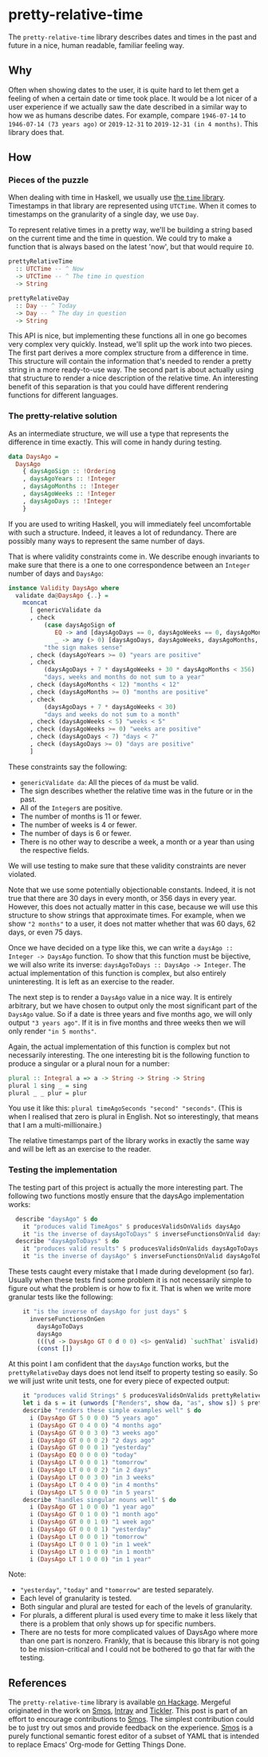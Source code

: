 # pretty-relative-time

The `pretty-relative-time` library describes dates and times in the past and future in a nice, human readable, familiar feeling way.

## Why

Often when showing dates to the user, it is quite hard to let them get a feeling of when a certain date or time took place. It would be a lot nicer of a user experience if we actually saw the date described in a similar way to how we as humans describe dates. For example, compare `1946-07-14` to `1946-07-14 (73 years ago)` or `2019-12-31` to `2019-12-31 (in 4 months)`. This library does that.

## How

### Pieces of the puzzle

When dealing with time in Haskell, we usually use [the `time` library](https://hackage.haskell.org/package/time). Timestamps in that library are represented using `UTCTime`. When it comes to timestamps on the granularity of a single day, we use `Day`.

To represent relative times in a pretty way, we'll be building a string based on the current time and the time in question. We could try to make a function that is always based on the latest 'now', but that would require `IO`.

```haskell
prettyRelativeTime
  :: UTCTime -- ^ Now
  -> UTCTime -- ^ The time in question
  -> String

prettyRelativeDay
  :: Day -- ^ Today
  -> Day -- ^ The day in question
  -> String
```

This API is nice, but implementing these functions all in one go becomes very complex very quickly. Instead, we'll split up the work into two pieces. The first part derives a more complex structure from a difference in time. This structure will contain the information that's needed to render a pretty string in a more ready-to-use way. The second part is about actually using that structure to render a nice description of the relative time. An interesting benefit of this separation is that you could have different rendering functions for different languages.

### The pretty-relative solution

As an intermediate structure, we will use a type that represents the difference in time exactly. This will come in handy during testing.

```haskell
data DaysAgo =
  DaysAgo
    { daysAgoSign :: !Ordering
    , daysAgoYears :: !Integer
    , daysAgoMonths :: !Integer
    , daysAgoWeeks :: !Integer
    , daysAgoDays :: !Integer
    } 
```

If you are used to writing Haskell, you will immediately feel uncomfortable with such a structure. Indeed, it leaves a lot of redundancy. There are possibly many ways to represent the same number of days.

That is where validity constraints come in. We describe enough invariants to make sure that there is a one to one correspondence between an `Integer` number of days and `DaysAgo`:

```haskell
instance Validity DaysAgo where
  validate da@DaysAgo {..} =
    mconcat
      [ genericValidate da
      , check
          (case daysAgoSign of
             EQ -> and [daysAgoDays == 0, daysAgoWeeks == 0, daysAgoMonths == 0, daysAgoYears == 0]
             _ -> any (> 0) [daysAgoDays, daysAgoWeeks, daysAgoMonths, daysAgoYears])
          "the sign makes sense"
      , check (daysAgoYears >= 0) "years are positive"
      , check
          (daysAgoDays + 7 * daysAgoWeeks + 30 * daysAgoMonths < 356)
          "days, weeks and months do not sum to a year"
      , check (daysAgoMonths < 12) "months < 12"
      , check (daysAgoMonths >= 0) "months are positive"
      , check
          (daysAgoDays + 7 * daysAgoWeeks < 30)
          "days and weeks do not sum to a month"
      , check (daysAgoWeeks < 5) "weeks < 5"
      , check (daysAgoWeeks >= 0) "weeks are positive"
      , check (daysAgoDays < 7) "days < 7"
      , check (daysAgoDays >= 0) "days are positive"
      ]
```

These constraints say the following:

- `genericValidate da`: All the pieces of `da` must be valid.
- The sign describes whether the relative time was in the future or in the past.
- All of the `Integer`s are positive.
- The number of months is 11 or fewer.
- The number of weeks is 4 or fewer.
- The number of days is 6 or fewer.
- There is no other way to describe a week, a month or a year than using the respective fields.

We will use testing to make sure that these validity constraints are never violated.

Note that we use some potentially objectionable constants. Indeed, it is not true that there are 30 days in every month, or 356 days in every year. However, this does not actually matter in this case, because we will use this structure to show strings that approximate times. For example, when we show `"2 months"` to a user, it does not matter whether that was 60 days, 62 days, or even 75 days.

Once we have decided on a type like this, we can write a `daysAgo :: Integer -> DaysAgo` function. To show that this function must be bijective, we will also write its inverse: `daysAgoToDays :: DaysAgo -> Integer`. The actual implementation of this function is complex, but also entirely uninteresting. It is left as an exercise to the reader.

The next step is to render a `DaysAgo` value in a nice way. It is entirely arbitrary, but we have chosen to output only the most significant part of the `DaysAgo` value. So if a date is three years and five months ago, we will only output `"3 years ago"`. If it is in five months and three weeks then we will only render `"in 5 months"`.

Again, the actual implementation of this function is complex but not necessarily interesting. The one interesting bit is the following function to produce a singular or a plural noun for a number:

```haskell
plural :: Integral a => a -> String -> String -> String
plural 1 sing _ = sing
plural _ _ plur = plur
```

You use it like this: `plural timeAgoSeconds "second" "seconds"`. (This is when I realised that zero is plural in English. Not so interestingly, that means that I am a multi-millionaire.)

The relative timestamps part of the library works in exactly the same way and will be left as an exercise to the reader.

### Testing the implementation

The testing part of this project is actually the more interesting part. The following two functions mostly ensure that the daysAgo implementation works:

```haskell
  describe "daysAgo" $ do
    it "produces valid TimeAgos" $ producesValidsOnValids daysAgo
    it "is the inverse of daysAgoToDays" $ inverseFunctionsOnValid daysAgo daysAgoToDays
  describe "daysAgoToDays" $ do
    it "produces valid results" $ producesValidsOnValids daysAgoToDays
    it "is the inverse of daysAgo" $ inverseFunctionsOnValid daysAgoToDays daysAgo
```

These tests caught every mistake that I made during development (so far). Usually when these tests find some problem it is not necessarily simple to figure out what the problem is or how to fix it. That is when we write more granular tests like the following:

```haskell
    it "is the inverse of daysAgo for just days" $
      inverseFunctionsOnGen
        daysAgoToDays
        daysAgo
        (((\d -> DaysAgo GT 0 d 0 0) <$> genValid) `suchThat` isValid)
        (const [])
```

At this point I am confident that the `daysAgo` function works, but the `prettyRelativeDay` days does not lend itself to property testing so easily. So we will just write unit tests, one for every piece of expected output:

```haskell
    it "produces valid Strings" $ producesValidsOnValids prettyRelativeDay
    let i da s = it (unwords ["Renders", show da, "as", show s]) $ prettyRelativeDay da `shouldBe` s
    describe "renders these simple examples well" $ do
      i (DaysAgo GT 5 0 0 0) "5 years ago"
      i (DaysAgo GT 0 4 0 0) "4 months ago"
      i (DaysAgo GT 0 0 3 0) "3 weeks ago"
      i (DaysAgo GT 0 0 0 2) "2 days ago"
      i (DaysAgo GT 0 0 0 1) "yesterday"
      i (DaysAgo EQ 0 0 0 0) "today"
      i (DaysAgo LT 0 0 0 1) "tomorrow"
      i (DaysAgo LT 0 0 0 2) "in 2 days"
      i (DaysAgo LT 0 0 3 0) "in 3 weeks"
      i (DaysAgo LT 0 4 0 0) "in 4 months"
      i (DaysAgo LT 5 0 0 0) "in 5 years"
    describe "handles singular nouns well" $ do
      i (DaysAgo GT 1 0 0 0) "1 year ago"
      i (DaysAgo GT 0 1 0 0) "1 month ago"
      i (DaysAgo GT 0 0 1 0) "1 week ago"
      i (DaysAgo GT 0 0 0 1) "yesterday"
      i (DaysAgo LT 0 0 0 1) "tomorrow"
      i (DaysAgo LT 0 0 1 0) "in 1 week"
      i (DaysAgo LT 0 1 0 0) "in 1 month"
      i (DaysAgo LT 1 0 0 0) "in 1 year"
```

Note:

- `"yesterday"`, `"today"` and `"tomorrow"` are tested separately.
- Each level of granularity is tested.
- Both singular and plural are tested for each of the levels of granularity.
- For plurals, a different plural is used every time to make it less likely that there is a problem that only shows up for specific numbers.
- There are no tests for more complicated values of DaysAgo where more than one part is nonzero. Frankly, that is because this library is not going to be mission-critical and I could not be bothered to go that far with the testing.

## References

The `pretty-relative-time` library is available [on Hackage](https://hackage.haskell.org/package/pretty-relative-time). Mergeful originated in the work on [Smos](https://smos.cs-syd.eu/), [Intray](https://intray.cs-syd.eu/) and [Tickler](https://tickler.cs-syd.eu/). This post is part of an effort to encourage contributions to [Smos](https://github.com/NorfairKing/smos). The simplest contribution could be to just try out smos and provide feedback on the experience. [Smos](https://github.com/NorfairKing/smos) is a purely functional semantic forest editor of a subset of YAML that is intended to replace Emacs' Org-mode for Getting Things Done.

